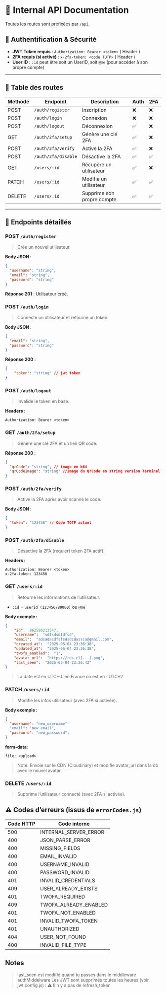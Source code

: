 
# 📘 Internal API Documentation

Toutes les routes sont préfixées par `/api`.

## 🔐 Authentification & Sécurité

- **JWT Token requis** : `Authorization: Bearer <token>` ( Header )
- **2FA requis (si activé)** : `x-2fa-token: <code TOTP>` ( Header )
- **User ID** : `:id` peut être soit un UserID, soit `@me` (pour accéder à son propre compte)

---

## 🧾 Table des routes

| Méthode | Endpoint                     | Description                    | Auth | 2FA |
|---------|------------------------------|--------------------------------|------|-----|
| POST    | `/auth/register`             | Inscription                   | ❌    | ❌  |
| POST    | `/auth/login`                | Connexion                     | ❌    | ❌  |
| POST    | `/auth/logout`               | Déconnexion                   | ✅    | ❌  |
| GET     | `/auth/2fa/setup`            | Génère une clé 2FA            | ✅    | ❌  |
| POST    | `/auth/2fa/verify`           | Active la 2FA                 | ✅    | ❌  |
| POST    | `/auth/2fa/disable`          | Désactive la 2FA              | ✅    | ✅  |
| GET     | `/users/:id`                 | Récupère un utilisateur       | ✅    | ❌  |
| PATCH   | `/users/:id`                 | Modifie un utilisateur        | ✅    | ✅  |
| DELETE  | `/users/:id`                 | Supprime son propre compte    | ✅    | ✅  |

---

## 📂 Endpoints détaillés

### POST `/auth/register`
> Crée un nouvel utilisateur.

**Body JSON :**
```json
{
  "username": "string",
  "email": "string",
  "password": "string"
}
```

**Réponse 201** : Utilisateur créé.

### POST `/auth/login`

> Connecte un utilisateur et retourne un token.

**Body JSON :**
```json
{
  "email": "string",
  "password": "string"
}
```

**Réponse 200** :
```json
{
	"token": "string" // jwt token
}
```

### POST `/auth/logout`

> Invalide le token en base.

**Headers :**
```
Authorization: Bearer <token>
```

### GET `/auth/2fa/setup`

> Génère une clé 2FA et un lien QR code.

**Réponse 200 :**
```json
{
  "qrCode": "string", // image en b64
  "qrCodeImage": "string" //Image du QrCode en string version Terminal
}
```

### POST `/auth/2fa/verify`

> Active la 2FA après avoir scanné le code.

**Body JSON :**
```json
{
  "token": "123456" // Code TOTP actuel
}
```

### POST `/auth/2fa/disable`

> Désactive la 2FA (requiert token 2FA actif).

**Headers :**
```
Authorization: Bearer <token>
x-2fa-token: 123456
```

### GET `/users/:id`

> Retourne les informations de l’utilisateur.

-   `:id` = `userid (123456789000)` ou `@me`

**Body exemple :**
```json
{
	"id":  862586213547,
	"username":  "sdfsdsdfdfsd",
	"email":  "adsadasdfsfsdsdcdassca@gmail.com",
	"created_at":  "2025-05-04 23:36:38",
	"updated_at":  "2025-05-04 23:36:38",
	"twofa_enabled":  "1",
	"avatar_url":  "https://res.cl[...].png",
	"last_seen":  "2025-05-04 23:36:42"
}
```
> La date est en UTC+0. en France on est en : UTC+2

### PATCH `/users/:id`

> Modifie les infos utilisateur (avec 2FA si activée).

**Body exemple :**
```json
{
  "username": "new_username"
  "email": "new_email",
  "password": "new_password",
}
```

**form-data**:

	file: <upload>

> Note: Envoie sur le CDN (Cloudinary) et modifie avatar_url dans la db avec le nouvel avatar

### DELETE `/users/:id`

> Supprime l’utilisateur connecté (avec 2FA si activée).

## ⚠️ Codes d’erreurs (issus de `errorCodes.js`)

| Code HTTP | Code interne
| -------- | ------- |
| 500      | INTERNAL_SERVER_ERROR |
| 400      | JSON_PARSE_ERROR |
| 400      | MISSING_FIELDS   |
| 400      | EMAIL_INVALID |
| 400      | USERNAME_INVALID |
| 400      | PASSWORD_INVALID |
| 401      | INVALID_CREDENTIALS |
| 409      | USER_ALREADY_EXISTS |
| 401      | TWOFA_REQUIRED |
| 409      | TWOFA_ALREADY_ENABLED |
| 401      | TWOFA_NOT_ENABLED |
| 401      | INVALID_TWOFA_TOKEN |
| 401      | UNAUTHORIZED |
| 404      | USER_NOT_FOUND |
| 400      | INVALID_FILE_TYPE |

## Notes

> last_seen est modifié quand tu passes dans le middleware authMiddelware
> Les JWT sont supprimés toutes les heures (voir jwt.config.js) : ⚠️ Il n y a pas de refresh_token
